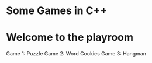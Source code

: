 # Some Games in C++

# Welcome to the playroom
Game 1: Puzzle
Game 2: Word Cookies
Game 3: Hangman  
